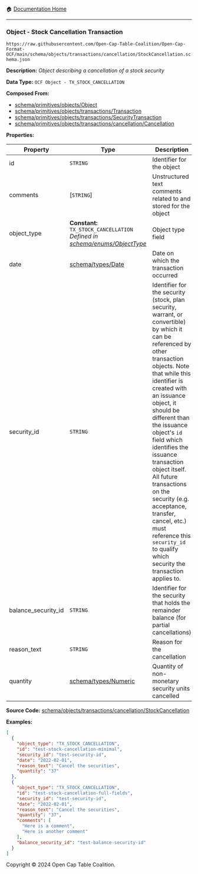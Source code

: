 :house: [Documentation Home](../../../../../README.md)

---

### Object - Stock Cancellation Transaction

`https://raw.githubusercontent.com/Open-Cap-Table-Coalition/Open-Cap-Format-OCF/main/schema/objects/transactions/cancellation/StockCancellation.schema.json`

**Description:** _Object describing a cancellation of a stock security_

**Data Type:** `OCF Object - TX_STOCK_CANCELLATION`

**Composed From:**

- [schema/primitives/objects/Object](../../../primitives/objects/Object.md)
- [schema/primitives/objects/transactions/Transaction](../../../primitives/objects/transactions/Transaction.md)
- [schema/primitives/objects/transactions/SecurityTransaction](../../../primitives/objects/transactions/SecurityTransaction.md)
- [schema/primitives/objects/transactions/cancellation/Cancellation](../../../primitives/objects/transactions/cancellation/Cancellation.md)

**Properties:**

| Property            | Type                                                                                                           | Description                                                                                                                                                                                                                                                                                                                                                                                                                                                                                                 | Required   |
| ------------------- | -------------------------------------------------------------------------------------------------------------- | ----------------------------------------------------------------------------------------------------------------------------------------------------------------------------------------------------------------------------------------------------------------------------------------------------------------------------------------------------------------------------------------------------------------------------------------------------------------------------------------------------------- | ---------- |
| id                  | `STRING`                                                                                                       | Identifier for the object                                                                                                                                                                                                                                                                                                                                                                                                                                                                                   | `REQUIRED` |
| comments            | [`STRING`]                                                                                                     | Unstructured text comments related to and stored for the object                                                                                                                                                                                                                                                                                                                                                                                                                                             | -          |
| object_type         | **Constant:** `TX_STOCK_CANCELLATION`</br>_Defined in [schema/enums/ObjectType](../../../enums/ObjectType.md)_ | Object type field                                                                                                                                                                                                                                                                                                                                                                                                                                                                                           | `REQUIRED` |
| date                | [schema/types/Date](../../../types/Date.md)                                                                    | Date on which the transaction occurred                                                                                                                                                                                                                                                                                                                                                                                                                                                                      | `REQUIRED` |
| security_id         | `STRING`                                                                                                       | Identifier for the security (stock, plan security, warrant, or convertible) by which it can be referenced by other transaction objects. Note that while this identifier is created with an issuance object, it should be different than the issuance object's `id` field which identifies the issuance transaction object itself. All future transactions on the security (e.g. acceptance, transfer, cancel, etc.) must reference this `security_id` to qualify which security the transaction applies to. | `REQUIRED` |
| balance_security_id | `STRING`                                                                                                       | Identifier for the security that holds the remainder balance (for partial cancellations)                                                                                                                                                                                                                                                                                                                                                                                                                    | -          |
| reason_text         | `STRING`                                                                                                       | Reason for the cancellation                                                                                                                                                                                                                                                                                                                                                                                                                                                                                 | `REQUIRED` |
| quantity            | [schema/types/Numeric](../../../types/Numeric.md)                                                              | Quantity of non-monetary security units cancelled                                                                                                                                                                                                                                                                                                                                                                                                                                                           | `REQUIRED` |

**Source Code:** [schema/objects/transactions/cancellation/StockCancellation](../../../../../../schema/objects/transactions/cancellation/StockCancellation.schema.json)

**Examples:**

```json
[
  {
    "object_type": "TX_STOCK_CANCELLATION",
    "id": "test-stock-cancellation-minimal",
    "security_id": "test-security-id",
    "date": "2022-02-01",
    "reason_text": "Cancel the securities",
    "quantity": "37"
  },
  {
    "object_type": "TX_STOCK_CANCELLATION",
    "id": "test-stock-cancellation-full-fields",
    "security_id": "test-security-id",
    "date": "2022-02-01",
    "reason_text": "Cancel the securities",
    "quantity": "37",
    "comments": [
      "Here is a comment",
      "Here is another comment"
    ],
    "balance_security_id": "test-balance-security-id"
  }
]
```

Copyright © 2024 Open Cap Table Coalition.
